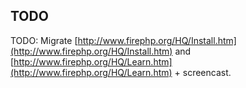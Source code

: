 
TODO
----

TODO: Migrate [http://www.firephp.org/HQ/Install.htm](http://www.firephp.org/HQ/Install.htm) and 
[http://www.firephp.org/HQ/Learn.htm](http://www.firephp.org/HQ/Learn.htm) + screencast.
